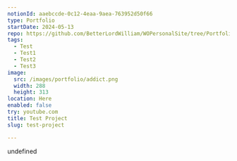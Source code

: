 ```yaml
---
notionId: aaebccde-0c12-4eaa-9aea-763952d50f66
type: Portfolio
startDate: 2024-05-13
repo: https://github.com/BetterLordWilliam/WOPersonalSite/tree/PortfolioPage
tags:
  - Test
  - Test1
  - Test2
  - Test3
image:
  src: /images/portfolio/addict.png
  width: 288
  height: 313
location: Here
enabled: false
try: youtube.com
title: Test Project
slug: test-project

---
```

undefined
